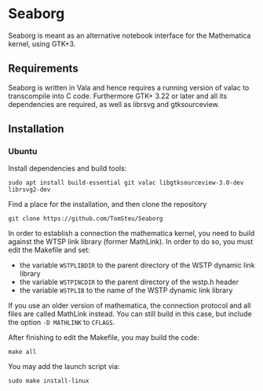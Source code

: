 Seaborg
=======

Seaborg is meant as an alternative notebook interface for the Mathematica kernel, using GTK+3.

## Requirements
Seaborg is written in Vala and hence requires a running version of valac to transcompile into C code. Furthermore GTK+ 3.22 or later and all its dependencies are required, as well as librsvg and gtksourceview. 

## Installation

### Ubuntu

Install dependencies and build tools:
```
sudo apt install build-essential git valac libgtksourceview-3.0-dev librsvg2-dev
```

Find a place for the installation, and then clone the repository
```
git clone https://github.com/TomSteu/Seaborg
```

In order to establish a connection the mathematica kernel, you need to build against the WTSP link library (former MathLink). In order to do so, you must edit the Makefile and set:
* the variable `WSTPLIBDIR` to the parent directory of the WSTP dynamic link library
* the variable `WSTPINCDIR` to the parent directory of the wstp.h header
* the variable `WSTPLIB` to the name of the WSTP dynamic link library

If you use an older version of mathematica, the connection protocol and all files are called MathLink instead. You can still build in this case, but include the option `-D MATHLINK` to `CFLAGS`.

After finishing to edit the Makefile, you may build the code:
```
make all
```

You may add the launch script via:
```
sudo make install-linux
```